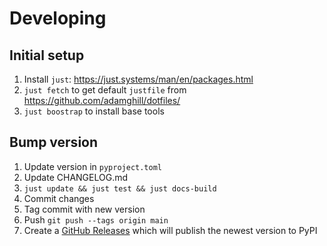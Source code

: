 # Developing

## Initial setup

1. Install `just`: https://just.systems/man/en/packages.html
1. `just fetch` to get default `justfile` from https://github.com/adamghill/dotfiles/
1. `just boostrap` to install base tools

## Bump version

1. Update version in `pyproject.toml`
1. Update CHANGELOG.md
1. `just update && just test && just docs-build`
1. Commit changes
1. Tag commit with new version
1. Push `git push --tags origin main`
1. Create a [GitHub Releases](https://github.com/adamghill/coltrane/releases/new) which will publish the newest version to PyPI
